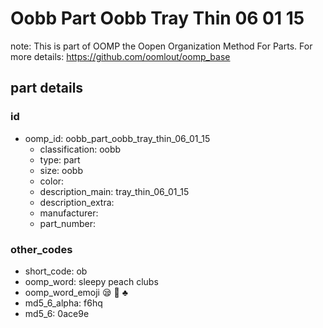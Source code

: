 # Oobb Part Oobb Tray Thin 06 01 15  

note: This is part of OOMP the Oopen Organization Method For Parts. For more details: https://github.com/oomlout/oomp_base

##  part details





### id
* oomp_id: oobb_part_oobb_tray_thin_06_01_15
  * classification: oobb
  * type: part
  * size: oobb
  * color: 
  * description_main: tray_thin_06_01_15
  * description_extra: 
  * manufacturer: 
  * part_number: 

### other_codes
* short_code: ob
* oomp_word: sleepy peach clubs
* oomp_word_emoji :sleepy: :peach: :clubs:
* md5_6_alpha: f6hq
* md5_6: 0ace9e